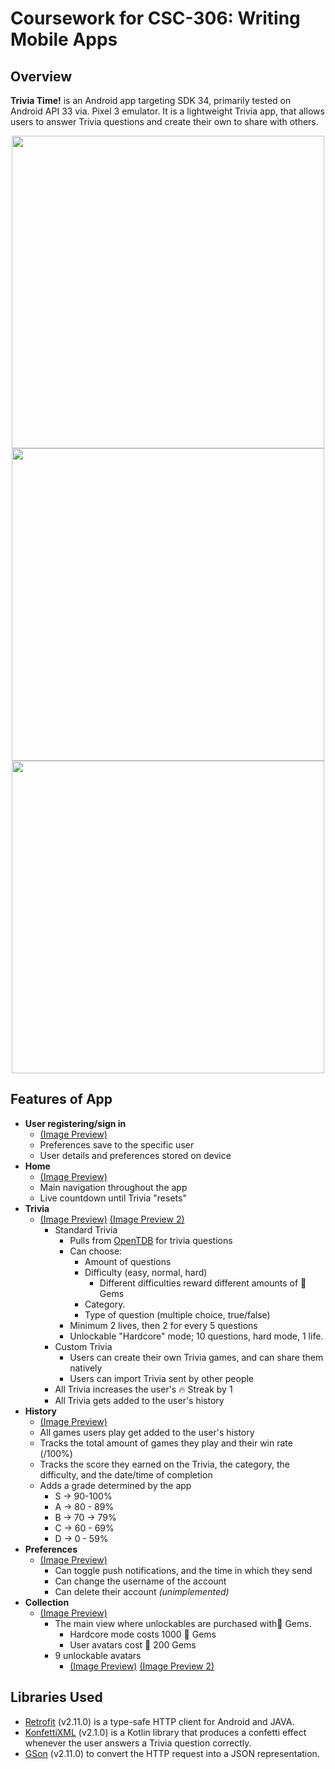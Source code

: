 # Coursework for CSC-306: Writing Mobile Apps
## Overview
**Trivia Time!** is an Android app targeting SDK 34, primarily tested on Android API 33 via. Pixel 3 emulator. It is a lightweight Trivia app, that allows users to answer Trivia questions and create their own to share with others.

<p align="center"><img src="https://github.com/user-attachments/assets/b7c40ae3-e925-49a6-aa65-ada3a1bb315b" height="500"/><img src="https://github.com/user-attachments/assets/21be3e49-874a-45d8-b335-475d65ec11c6" height="500"/><img src="https://github.com/user-attachments/assets/23679123-fd6f-40ee-9dc4-c6b23d4dc665" height="500"></p>


## Features of App
- **User registering/sign in**
	- [(Image Preview)](https://github.com/user-attachments/assets/3dcfdb95-958a-4142-8091-43b49fb02cb5)
	- Preferences save to the specific user
	- User details and preferences stored on device
- **Home**
  - [(Image Preview)](https://github.com/user-attachments/assets/ac3ca71f-095a-48b1-ba60-4b1362dba260)
  - Main navigation throughout the app
  - Live countdown until Trivia "resets"
- **Trivia**
  - [(Image Preview)](https://github.com/user-attachments/assets/4621d995-8267-42a7-a10e-982c0c86e302) [(Image Preview 2)](https://github.com/user-attachments/assets/016baf8f-a057-4b61-94a9-cdf5b24216ed)
	- Standard Trivia
		- Pulls from [OpenTDB](https://opentdb.com/) for trivia questions
		- Can choose:
			- Amount of questions 
			- Difficulty (easy, normal, hard) 
				- Different difficulties reward different amounts of 💎 Gems
			- Category. 
			- Type of question (multiple choice, true/false)
		 - Minimum 2 lives, then 2  for every 5 questions
		 - Unlockable "Hardcore" mode; 10 questions, hard mode, 1 life.
	 - Custom Trivia
		 - Users can create their own Trivia games, and can share them natively
		 - Users can import Trivia sent by other people
	 - All Trivia increases the user's 🔥 Streak by 1
	 - All Trivia gets added to the user's history
- **History**
	- [(Image Preview)](https://github.com/user-attachments/assets/ad706583-12fd-4980-a266-244552a4ae6a)
	- All games users play get added to the user's history
	- Tracks the total amount of games they play and their win rate (/100%)
	- Tracks the score they earned on the Trivia, the category, the difficulty, and the date/time of completion
	- Adds a grade determined by the app
		- S -> 90-100%
		 - A -> 80 - 89%
		 - B -> 70 -> 79%
		 - C -> 60 - 69%
		 - D -> 0 - 59%
 - **Preferences**
   - [(Image Preview)](https://github.com/user-attachments/assets/8b6a80c4-1cb0-4086-99e6-b2107c5e2b39)
	 - Can toggle push notifications, and the time in which they send
	 - Can change the username of the account
	 - Can delete their account *(unimplemented)*
 - **Collection**
   - [(Image Preview)](https://github.com/user-attachments/assets/f848f5dd-25db-43b2-93f8-1b54e7b42937)
	 - The main view where unlockables are purchased with💎 Gems.
		 - Hardcore mode costs 1000 💎 Gems
		 - User avatars cost 💎 200 Gems
	 - 9 unlockable avatars
		 - [(Image Preview)](https://github.com/user-attachments/assets/58185e42-3f19-4273-8f35-44c5c5b44a21) [(Image Preview 2)](https://github.com/user-attachments/assets/eb3c44ea-9e77-45a5-8c5c-e58629da9e20)

## Libraries Used
- [Retrofit]([https://kotlinlang.org/](https://github.com/square/retrofit)) (v2.11.0) is a type-safe HTTP client for Android and JAVA.
- [KonfettiXML](https://github.com/DanielMartinus/Konfetti) (v2.1.0) is a Kotlin library that produces a confetti effect whenever the user answers a Trivia question correctly.
- [GSon](https://github.com/google/gson) (v2.11.0) to convert the HTTP request into a JSON representation.
